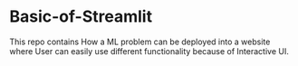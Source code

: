 # Basic-of-Streamlit
This repo contains How a ML problem can be deployed into a website where User can easily use different functionality because of Interactive UI.
